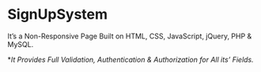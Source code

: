 # SignUpSystem

It’s a Non-Responsive Page Built on HTML, CSS, JavaScript, jQuery, PHP & MySQL.

**It Provides Full Validation, Authentication & Authorization for All its’ Fields.*
